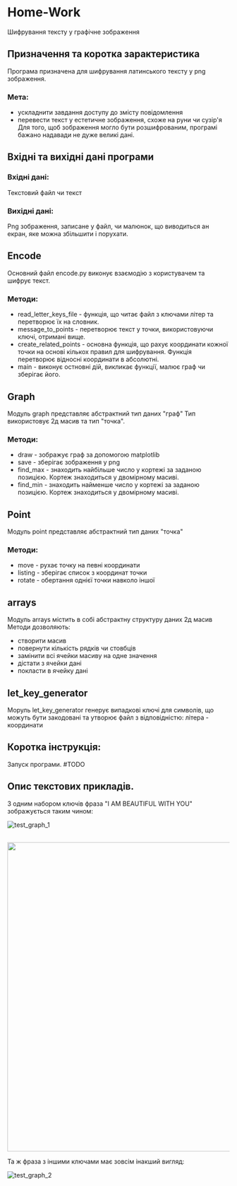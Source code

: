 # Home-Work
Шифрування тексту у графічне зображення

## Призначення та коротка зарактеристика
Програма призначена для шифрування латинського тексту у png зображення.
### Мета:
* ускладнити завдання доступу до змісту повідомлення
* перевести текст у естетичне зображення, схоже на руни чи сузір'я
Для того, щоб зображення могло бути розшифрованим, програмі бажано надавади не дуже великі дані.

## Вхідні та вихідні дані програми
### Вхідні дані:
Текстовий файл чи текст
### Вихідні дані:
Png зображення, записане у файл, чи малюнок, що виводиться ан екран, яке можна збільшити і порухати.

## Encode
Основний файл encode.py виконує взаємодію з користувачем та шифрує текст.
### Методи:
* read_letter_keys_file - функція, що читає файл з ключами літер та перетворює їх на словник.
* message_to_points - перетворює текст у точки, використовуючи ключі, отримані вище.
* create_related_points - основна функція, що рахує координати кожної точки на основі кількох правил для шифрування. Функція перетворює відносні координати в абсолютні.
* main - виконує остновні дій, викликає функції, малює граф чи зберігає його.

## Graph
Модуль graph представляє абстрактний тип даних "граф"
Тип використовує 2д масив та тип "точка".
### Методи:
* draw - зображує граф за допомогою matplotlib
* save - зберігає зображення у png
* find_max - знаходить найбільше число у кортежі за заданою позицією. Кортеж знаходиться у двомірному масиві.
* find_min - знаходить найменше число у кортежі за заданою позицією. Кортеж знаходиться у двомірному масиві.

## Point
Модуль point представляє абстрактний тип даних "точка"
### Методи:
* move - рухає точку на певні координати
* listing - зберігає список з координат точки
* rotate - обертання однієї точки навколо іншої

## arrays
Модуль arrays містить в собі абстрактну структуру даних 2д масив
Методи дозволяють:
* створити масив
* повернути кількість рядків чи стовбців
* замінити всі ячейки масиву на одне значення
* дістати з ячейки дані
* покласти в ячейку дані

## let_key_generator
Моруль let_key_generator генерує випадкові ключі для символів, що можуть бути закодовані та утворює файл з відповідністю: літера - координати

## Коротка інструкція:
Запуск програми.
#TODO

## Опис текстових прикладів.
З одним набором ключів фраза "I AM BEAUTIFUL WITH YOU" зображується таким чином:

![test_graph_1](https://github.com/ikonsty/Home-Work/examples/blob/master/test_graph.png?raw=true)

<br>
<img height="700" src="https://github.com/ikonsty/Home-Work/examples/blob/master/test_graph.png" />
<br>

Та ж фраза з іншими ключами має зовсім інакший вигляд:

![test_graph_2](https://github.com/ikonsty/Home-Work/examples/blob/master/test_graph_2.png?raw=true)
